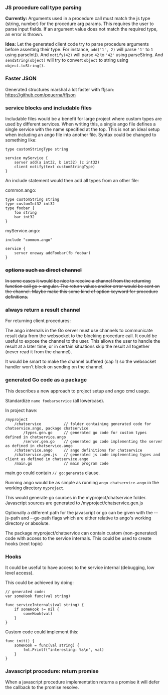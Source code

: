 
### JS procedure call type parsing
**Currently:** Arguments used in a procedure call must match the js type (string, number) for the procedure arg params. This requires the user to parse input fields. If an argument value does not match the required type, an error is thrown.

**Idea:** Let the generated client code try to parse procedure arguments before asserting their type. For instance, `add('1', 2)` will parse `'1'` to `1` using parseInt(). And `notify(42)` will parse `42` to `'42'` using parseString. And `sendString(object)` will try to convert `object` to string using `object.toString()`.

### Faster JSON
Generated structures marshal a lot faster with ffjson: https://github.com/pquerna/ffjson

### service blocks and includable files
Includable files would be a benefit for large project where custom types are used by different services. When writing this, a single ango file defines a single service with the name specified at the top. This is not an ideal setup when including an ango file into another file. Syntax could be changed to something like:
```
type customStringType string

service myService {
	server add(a int32, b int32) (c int32)
	client notify(text customStringType)
}
```

An include statement would then add all types from an other file:

common.ango:
```
type customString string
type customInt32 int32
type foobar {
	foo string
	bar int32
}
```

myService.ango:
```
include "common.ango"

service {
	server oneway addFoobar(fb foobar)
}
```

### ~~options such as direct channel~~
~~In some cases it would be nice to receive a channel from the returning function call go > angular. The return values and/or error would be sent on the channel. Maybe make this some kind of option keyword for procedure definitions.~~

### always return a result channel
For returning client procedures:

The ango internals in the Go server must use channels to communicate result data from the websocket to the blocking procedure call. It could be useful to expose the channel to the user. This allows the user to handle the result at a later time, or in certain situations skip the result all together (never read it from the channel).

It would be smart to make the channel buffered (cap 1) so the websocket handler won't block on sending on the channel.

### generated Go code as a package
This describes a new approach to project setup and ango cmd usage.

Standardize `name foobarservice` (all lowercase).

In project have:
```
/myproject
	/chatservice          // folder containing generated code for chatservice.ango, package chatservice
		/types.gen.go     // generated go code for custom types defined in chatservice.ango
		/server.gen.go    // generated go code implementing the server as defined in chatservice.ango
	/chatservice.ango     // ango definitions for chatservice
	/chatservice.gen.js   // generated js code implementing types and client as defined in chatservice.ango
	/main.go              // main program code
```

main.go could contain `// go:generate` clause.

Running ango would be as simple as running `ango chatservice.ango` in the working directory `myproject`.

This would generate go sources in the myproject/chatservice folder. Javascript sources are generated to /myproject/chatservice.gen.js

Optionally a different path for the javascript or go can be given with the --js-path and --go-path flags which are either relative to ango's working directory or absolute.

The package myproject/chatservice can contain custom (non-generated) code with access to the service internals. This could be used to create hooks (next topic)

### Hooks
It could be useful to have access to the service internal (debugging, low level access).

This could be achieved by doing:

```
// generated code:
var someHook func(val string)

func serviceInternals(val string) {
	if someHook != nil {
		someHook(val)
	}
}
```

Custom code could implement this:
```
func init() {
	someHook = func(val string) {
		fmt.Printf("interesting: %s\n", val)
	}
}
```

### Javascript procedure: return promise

When a javascript procedure implementation returns a promise it will defer the callback to the promise resolve.